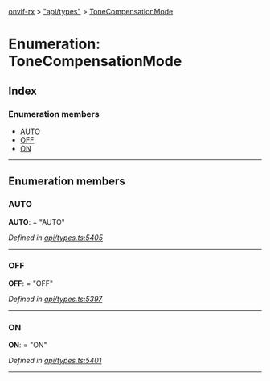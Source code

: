 [onvif-rx](../README.md) > ["api/types"](../modules/_api_types_.md) > [ToneCompensationMode](../enums/_api_types_.tonecompensationmode.md)

# Enumeration: ToneCompensationMode

## Index

### Enumeration members

* [AUTO](_api_types_.tonecompensationmode.md#auto)
* [OFF](_api_types_.tonecompensationmode.md#off)
* [ON](_api_types_.tonecompensationmode.md#on)

---

## Enumeration members

<a id="auto"></a>

###  AUTO

**AUTO**:  = "AUTO"

*Defined in [api/types.ts:5405](https://github.com/patrickmichalina/onvif-rx/blob/f117e44/src/api/types.ts#L5405)*

___
<a id="off"></a>

###  OFF

**OFF**:  = "OFF"

*Defined in [api/types.ts:5397](https://github.com/patrickmichalina/onvif-rx/blob/f117e44/src/api/types.ts#L5397)*

___
<a id="on"></a>

###  ON

**ON**:  = "ON"

*Defined in [api/types.ts:5401](https://github.com/patrickmichalina/onvif-rx/blob/f117e44/src/api/types.ts#L5401)*

___


